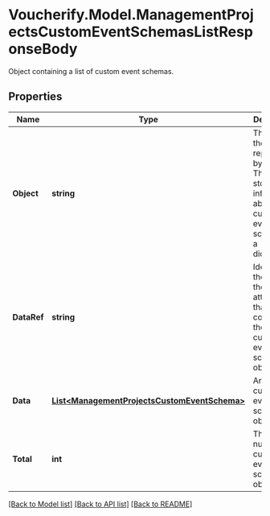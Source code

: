 # Voucherify.Model.ManagementProjectsCustomEventSchemasListResponseBody
Object containing a list of custom event schemas.

## Properties

Name | Type | Description | Notes
------------ | ------------- | ------------- | -------------
**Object** | **string** | The type of the object represented by JSON. This object stores information about the custom event schemas in a dictionary. | [optional] [default to ObjectEnum.List]
**DataRef** | **string** | Identifies the name of the attribute that contains the array of custom event schema objects. | [optional] [default to DataRefEnum.Data]
**Data** | [**List&lt;ManagementProjectsCustomEventSchema&gt;**](ManagementProjectsCustomEventSchema.md) | Array of custom event schema objects. | [optional] 
**Total** | **int** | The total number of custom event schema objects. | [optional] 

[[Back to Model list]](../../README.md#documentation-for-models) [[Back to API list]](../../README.md#documentation-for-api-endpoints) [[Back to README]](../../README.md)

